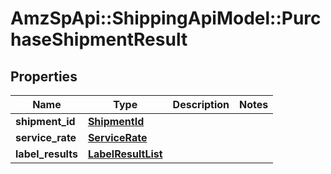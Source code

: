 # AmzSpApi::ShippingApiModel::PurchaseShipmentResult

## Properties
Name | Type | Description | Notes
------------ | ------------- | ------------- | -------------
**shipment_id** | [**ShipmentId**](ShipmentId.md) |  | 
**service_rate** | [**ServiceRate**](ServiceRate.md) |  | 
**label_results** | [**LabelResultList**](LabelResultList.md) |  | 


